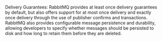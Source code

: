 


Delivery Guarantees:
RabbitMQ provides at least once delivery guarantees by default, but also offers support for at most once delivery and exactly once delivery through the use of publisher confirms and transactions. RabbitMQ also provides configurable message persistence and durability, allowing developers to specify whether messages should be persisted to disk and how long to retain them before they are deleted.